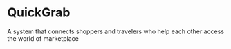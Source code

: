 # QuickGrab
A system that connects shoppers and travelers who help each other access the world of marketplace
